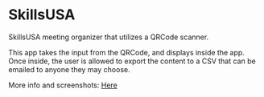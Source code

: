 # SkillsUSA
SkillsUSA meeting organizer that utilizes a QRCode scanner.

This app takes the input from the QRCode, and displays inside the app. Once inside, the user is allowed to export the content to a CSV that can be emailed to anyone they may choose.

More info and screenshots: [Here](http://andrewrobinson.org/skillsusa.html)
